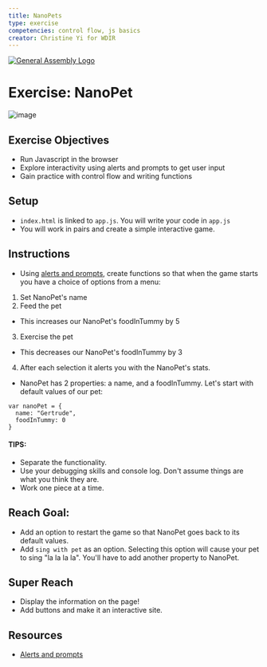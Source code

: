 ```yaml
---
title: NanoPets
type: exercise
competencies: control flow, js basics
creator: Christine Yi for WDIR
---
```



[![General Assembly Logo](https://camo.githubusercontent.com/1a91b05b8f4d44b5bbfb83abac2b0996d8e26c92/687474703a2f2f692e696d6775722e636f6d2f6b6538555354712e706e67)](https://generalassemb.ly/education/web-development-immersive-remote)

# Exercise: NanoPet

![image](http://www.fangirlnextdoor.com/wp-content/uploads/2013/04/nano-pets.jpg)

## Exercise Objectives
* Run Javascript in the browser
* Explore interactivity using alerts and prompts to get user input
* Gain practice with control flow and writing functions

## Setup

* `index.html` is linked to `app.js`. You will write your code in `app.js`
* You will work in pairs and create a simple interactive game.

## Instructions

* Using [alerts and prompts](https://www.w3schools.com/js/js_popup.asp), create functions so that when the game starts you have a choice of options from a menu:

1. Set NanoPet's name
2. Feed the pet
  - This increases our NanoPet's foodInTummy by 5
3. Exercise the pet
  - This decreases our NanoPet's foodInTummy by 3
4. After each selection it alerts you with the NanoPet's stats.


* NanoPet has 2 properties: a name, and a foodInTummy. Let's start with default values of our pet:

```
var nanoPet = {
  name: "Gertrude",
  foodInTummy: 0
}
```

#### TIPS:
 - Separate the functionality.
 - Use your debugging skills and console log. Don't assume things are what you think they are.
 - Work one piece at a time.


## Reach Goal:
- Add an option to restart the game so that NanoPet goes back to its default values.
- Add `sing with pet` as an option. Selecting this option will cause your pet to sing "la la la la". You'll have to add another property to NanoPet.

## Super Reach
- Display the information on the page!
- Add buttons and make it an interactive site.

## Resources
- [Alerts and prompts](https://www.w3schools.com/js/js_popup.asp)
